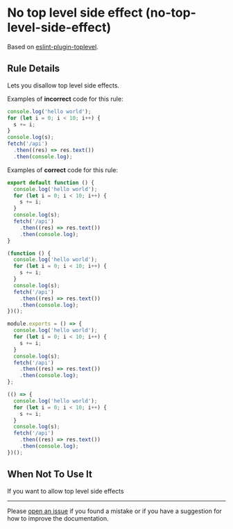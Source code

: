 # No top level side effect (no-top-level-side-effect)

Based on [eslint-plugin-toplevel].

## Rule Details

Lets you disallow top level side effects.

Examples of **incorrect** code for this rule:

```js
console.log('hello world');
for (let i = 0; i < 10; i++) {
  s += i;
}
console.log(s);
fetch('/api')
  .then((res) => res.text())
  .then(console.log);
```

Examples of **correct** code for this rule:

```js
export default function () {
  console.log('hello world');
  for (let i = 0; i < 10; i++) {
    s += i;
  }
  console.log(s);
  fetch('/api')
    .then((res) => res.text())
    .then(console.log);
}
```

```js
(function () {
  console.log('hello world');
  for (let i = 0; i < 10; i++) {
    s += i;
  }
  console.log(s);
  fetch('/api')
    .then((res) => res.text())
    .then(console.log);
})();
```

```js
module.exports = () => {
  console.log('hello world');
  for (let i = 0; i < 10; i++) {
    s += i;
  }
  console.log(s);
  fetch('/api')
    .then((res) => res.text())
    .then(console.log);
};
```

```js
(() => {
  console.log('hello world');
  for (let i = 0; i < 10; i++) {
    s += i;
  }
  console.log(s);
  fetch('/api')
    .then((res) => res.text())
    .then(console.log);
})();
```

## When Not To Use It

If you want to allow top level side effects

---

Please [open an issue] if you found a mistake or if you have a suggestion for
how to improve the documentation.

[eslint-plugin-toplevel]: https://github.com/HKalbasi/eslint-plugin-toplevel
[open an issue]: https://github.com/ericcornelissen/eslint-plugin-top/issues/new?labels=documentation&template=documentation.md
